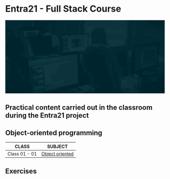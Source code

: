 # Entra21 - Full Stack Course

![Gif Entra21](/Gifs/entra21.gif)

## Practical content carried out in the classroom during the Entra21 project

## Object-oriented programming

| CLASS | SUBJECT |
|------|---------|
|Class 01 - 01|[Object oriented](./Orientacao%20a%20objetos/) 


## Exercises

